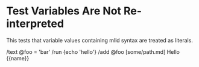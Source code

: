 # Test Variables Are Not Re-interpreted

This tests that variable values containing mlld syntax are treated as literals.

/text @foo = 'bar'
/run {echo 'hello'}
/add @foo
[some/path.md]
Hello {{name}}